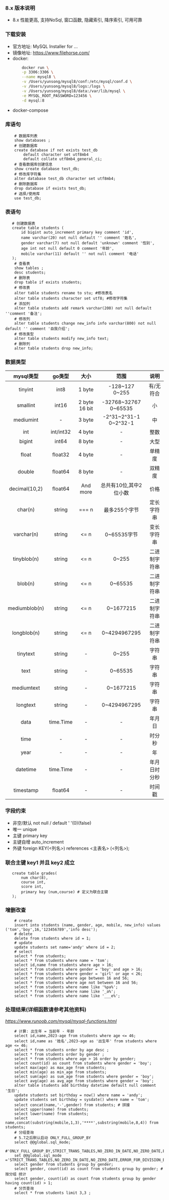 ### 8.x 版本说明
 - 8.x 性能更高, 支持NoSql, 窗口函数, 隐藏索引, 降序索引, 可用可靠
### 下载安装
 - 官方地址: MySQL Installer for ...
 - 镜像地址: https://www.filehorse.com/
 - docker:
    ```zsh
        docker run \
        -p 3306:3306 \
        --name mysql8 \
        -v /Users/yunsong/mysql8/conf:/etc/mysql/conf.d \
        -v /Users/yunsong/mysql8/logs:/logs \
        -v /Users/yunsong/mysql8/data:/var/lib/mysql \
        -e MYSQL_ROOT_PASSWORD=123456 \
        -d mysql:8
    ```
 - docker-compose
### 库语句
```mysql
    # 数据库列表
    show databases ;
    # 创建数据库
    create database if not exists test_db 
        default character set utf8mb4 
        default collate utf8mb4_general_ci;
    # 查看数据库创建信息
    show create database test_db;
    # 修改库字符集
    alter database test_db character set utf8mb4;
    # 删除数据库
    drop database if exists test_db;
    # 选择/使用库
    use test_db;
```
### 表语句
```mysql
   # 创建数据表
   create table students (
       id bigint auto_increment primary key comment 'id',
       name varchar(20) not null default '' comment '姓名',
       gender varchar(7) not null default 'unknown' comment '性别',
       age int not null default 0 comment '年龄',
       mobile varchar(11) default '' not null comment '电话'
   );
    # 查看表
    show tables ;
    desc students;
    # 删除表
    drop table if exists students;
    # 修改表
    alter table students rename to stu; #修改表名
    alter table students character set utf8; #修改字符集
    # 添加列
    alter table students add remark varchar(200) not null default ''comment '备注';
    # 修改列
    alter table students change new_info info varchar(800) not null default '' comment '自我介绍';
    # 修改类型
    alter table students modify new_info text;
    # 删除列
    alter table students drop new_info;
```
### 数据类型
|    mysql类型    |   go类型    |      大小       |            范围             |   说明   |
|:-------------:|:---------:|:-------------:|:-------------------------:|:------:|
|    tinyint    |   int8    |    1 byte     |    -128~127<br />0~255    | 有/无符合  |
|   smallint    |   int16   | 2 byte 16 bit | -32768~32767<br/>0~65535  |   小    |
|   mediumint   |     -     |    3 byte     | -2^31~2^31-1<br/>0~2^32-1 |   中    |
|      int      | int/int32 |    4 byte     |             -             |   整数   |
|    bigint     |   int64   |    8 byte     |             -             |   大型   |
|     float     |  float32  |    4 byte     |             -             |  单精度   |
|    double     |  float64  |    8 byte     |             -             |  双精度   |
| decimal(10,2) |  float64  |   And more    |       总共有10位,其中2位小数       |   价格   |
|    char(n)    |  string   |     === n     |         最多255个字节          | 定长字符串  |
|  varchar(n)   |  string   |     <= n      |         0~65535字节         | 变长字符串  |
|  tinyblob(n)  |  string   |     <= n      |           0~255           | 二进制字符串 |
|    blob(n)    |  string   |     <= n      |          0~65535          | 二进制字符串 |
| mediumblob(n) |  string   |     <= n      |         0~1677215         | 二进制字符串 |
|  longblob(n)  |  string   |     <= n      |       0~4294967295        | 二进制字符串 |
|   tinytext    |  string   |       -       |           0~255           |  字符串   |
|     text      |  string   |       -       |          0~65535          |  字符串   |
|  mediumtext   |  string   |       -       |         0~1677215         |  字符串   |
|   longtext    |  string   |       -       |       0~4294967295        |  字符串   |
|     data      | time.Time |       -       |             -             |  年月日   |
|     time      |     -     |       -       |             -             |  时分秒   |
|     year      |     -     |       -       |             -             |   年    |
|   datetime    | time.Time |       -       |             -             | 年月日时分秒 |
|   timestamp   |  float64  |       -       |             -             |  时间戳   |

### 字段约束
   - 非空/默认  not null / default ' '(0)(false)
   - 唯一  unique
   - 主键 primary key
   - 主键自增  auto_increment
   - 外键 foreign KEY(<列名>) references <主表名> (<列名>);
### 联合主键 key1 并且 key2 成立
```mysql
   create table grades(
       num char(8),
       course int,
       score int,
       primary key (num,course) # 定义为联合主键
   );
```
### 增删改查
```mysql
    # create
    insert into students (name, gender, age, mobile, new_info) values ('tom','boy',16,'123456789','info desc');
    # delete
    delete from students where id = 1;
    # update
    update students set name='andy' where id = 2;
    # select
    select * from students;
    select * from students where name = 'tom';
    select id,name from students where age > 16;
    select * from students where gender = 'boy' and age > 16;
    select * from students where gender = 'girl' or age < 26;
    select * from students where age between 16 and 56;
    select * from students where age not between 16 and 56;
    select * from students where name like '%pa%';
    select * from students where name like '_a%';
    select * from students where name like '___e%';
```
### 处理结果(详细函数请参考其他资料)
_https://www.runoob.com/mysql/mysql-functions.html_
```mysql
    # 计算: 出生年 = 当前年 - 年龄
    select id,name,2023-age from students where age <= 46;
    select id,name as '姓名',2023-age as '出生年' from students where age <= 46;
    select * from students order by age desc ;
    select * from students order by gender ;
    select * from students where age > 16 order by gender;
    select count(id) as count from students where gender = 'boy';
    select max(age) as max_age from students;
    select min(age) as min_age from students;
    select sum(age) as sum_age from students where gender = 'boy';
    select avg(age) as avg_age from students where gender = 'boy';
    alter table students add birthday datetime default null comment '生日';
    update students set birthday = now() where name = 'andy';
    update students set birthday = sysdate() where name = 'tom';
    select concat(name,'-',gender) from students; # 拼接
    select upper(name) from students;
    select lower(name) from students;
    select name,concat(substring(mobile,1,3),'****',substring(mobile,8,4)) from students;
    # 分组查询
    # 5.7之后默认启动 ONLY_FULL_GROUP_BY
    select @@global.sql_mode;
    #'ONLY_FULL_GROUP_BY,STRICT_TRANS_TABLES,NO_ZERO_IN_DATE,NO_ZERO_DATE,ERROR_FOR_DIVISION_BY_ZERO,NO_ENGINE_SUBSTITUTION'
    set @@global.sql_mode ='STRICT_TRANS_TABLES,NO_ZERO_IN_DATE,NO_ZERO_DATE,ERROR_FOR_DIVISION_BY_ZERO,NO_ENGINE_SUBSTITUTION';
    select gender from students group by gender;
    select gender, count(id) as count from students group by gender; # 按分组 统计
    select gender, count(id) as count from students group by gender having count(id) > 1;
    # 分页查询
    select * from students limit 3,3 ;
```